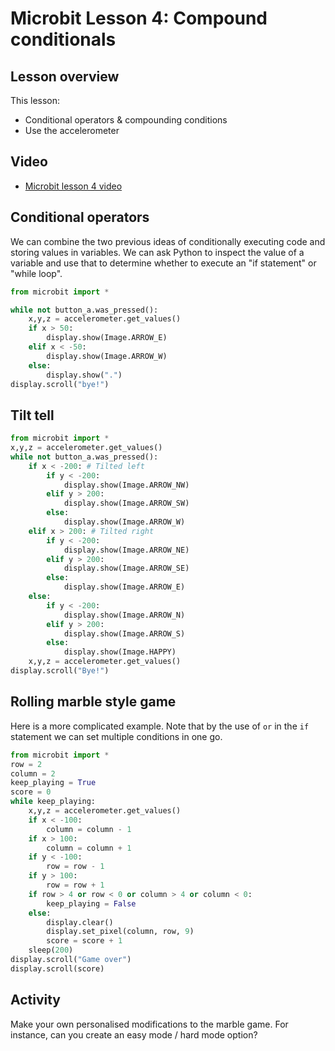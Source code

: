# Microbit Lesson 4: Compound conditionals

## Lesson overview

This lesson:

* Conditional operators & compounding conditions
* Use the accelerometer

## Video

* [Microbit lesson 4 video](https://www.youtube.com/watch?v=-AKLDBEj8oU)

## Conditional operators

We can combine the two previous ideas of conditionally executing code and storing values in variables. We can ask Python to inspect the value of a variable and use that to determine whether to execute an "if statement" or "while loop".

```python
from microbit import *

while not button_a.was_pressed():
    x,y,z = accelerometer.get_values()
    if x > 50:
        display.show(Image.ARROW_E)
    elif x < -50:
        display.show(Image.ARROW_W)
    else:
        display.show(".")
display.scroll("bye!")
```

## Tilt tell

```python
from microbit import *
x,y,z = accelerometer.get_values()
while not button_a.was_pressed():
    if x < -200: # Tilted left
        if y < -200:
            display.show(Image.ARROW_NW)
        elif y > 200:
            display.show(Image.ARROW_SW)
        else:
            display.show(Image.ARROW_W)
    elif x > 200: # Tilted right
        if y < -200:
            display.show(Image.ARROW_NE)
        elif y > 200:
            display.show(Image.ARROW_SE)
        else:
            display.show(Image.ARROW_E)
    else:
        if y < -200:
            display.show(Image.ARROW_N)
        elif y > 200:
            display.show(Image.ARROW_S)
        else:
            display.show(Image.HAPPY)
    x,y,z = accelerometer.get_values()
display.scroll("Bye!")
```

## Rolling marble style game

Here is a more complicated example. Note that by the use of `or` in the `if` statement we can set multiple conditions in one go.

```python
from microbit import *
row = 2
column = 2
keep_playing = True
score = 0
while keep_playing:
    x,y,z = accelerometer.get_values()
    if x < -100:
        column = column - 1
    if x > 100:
        column = column + 1
    if y < -100:
        row = row - 1
    if y > 100:
        row = row + 1
    if row > 4 or row < 0 or column > 4 or column < 0:
        keep_playing = False
    else:
        display.clear()
        display.set_pixel(column, row, 9)
        score = score + 1
    sleep(200)
display.scroll("Game over")
display.scroll(score)
```

## Activity

Make your own personalised modifications to the marble game. For instance, can you create an easy mode / hard mode option?

